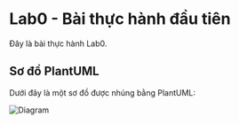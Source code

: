 # Lab0 - Bài thực hành đầu tiên

Đây là bài thực hành Lab0.

## Sơ đồ PlantUML

Dưới đây là một sơ đồ được nhúng bằng PlantUML:

![Diagram](https://www.planttext.com/api/plantuml/png/T59DIiD05DxFAJwwpmLSIAKkkl07iOBRc0n9C7dLv4Nq12xSs0C85dT2GS6D6QIBaTvZJj0hE1CJQ6FSpC2Rx_SnQxKS5kpdN6Qfu8HJYRD2OkJRmyD9QQeNmYGtwa48F-1fZa4pP3V4JQ9VQG2_m5wO9THYnaRTWsEZPXJLhwTt1SjCYBAGWTDkLGxq5uwYrPjHJmdszMS3jndoGv_yI6QIk9Vr_RYQ4yRwkQ4Sv-4MHzI1u7cx7JNiO6AJlGU84nkJDe0TZJ_8Zf2Z_1Qpo96f5bUWs5vig-iFYi1MbzfseMid6lm_iMhMXPvFSMcg9UFQzHNTM5k-vqOjaBg5pDn2OhUGJPU-Jhqsk6sKX1XA2js7-0400F__0m00)
